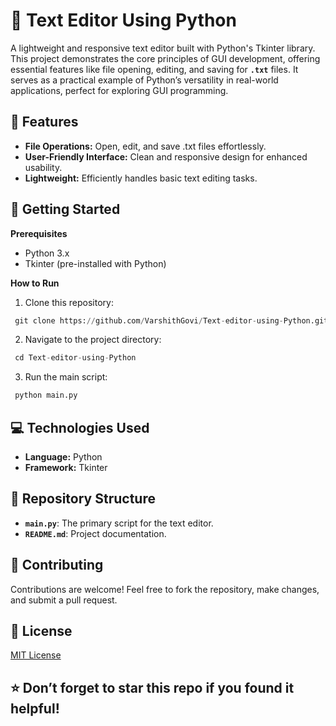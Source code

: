 # 📝 Text Editor Using Python

A lightweight and responsive text editor built with Python's Tkinter library. This project demonstrates the core principles of GUI development, offering essential features like file opening, editing, and saving for **`.txt`** files. It serves as a practical example of Python’s versatility in real-world applications, perfect for exploring GUI programming.

## 🌟 Features

- **File Operations:** Open, edit, and save .txt files effortlessly.
- **User-Friendly Interface:** Clean and responsive design for enhanced usability.
- **Lightweight:** Efficiently handles basic text editing tasks.

## 🚀 Getting Started

**Prerequisites**

- Python 3.x
- Tkinter (pre-installed with Python)

**How to Run**

1. Clone this repository:

```python
 git clone https://github.com/VarshithGovi/Text-editor-using-Python.git
```

2. Navigate to the project directory:

```python
 cd Text-editor-using-Python
```

3. Run the main script:

```python
 python main.py
```

## 💻 Technologies Used

- **Language:** Python
- **Framework:** Tkinter

## 📂 Repository Structure

- **`main.py`**: The primary script for the text editor.
- **`README.md`**: Project documentation.


## 🤝 Contributing

Contributions are welcome! Feel free to fork the repository, make changes, and submit a pull request.

## 📜 License
[MIT License](LICENSE)

## ⭐ Don’t forget to star this repo if you found it helpful!
